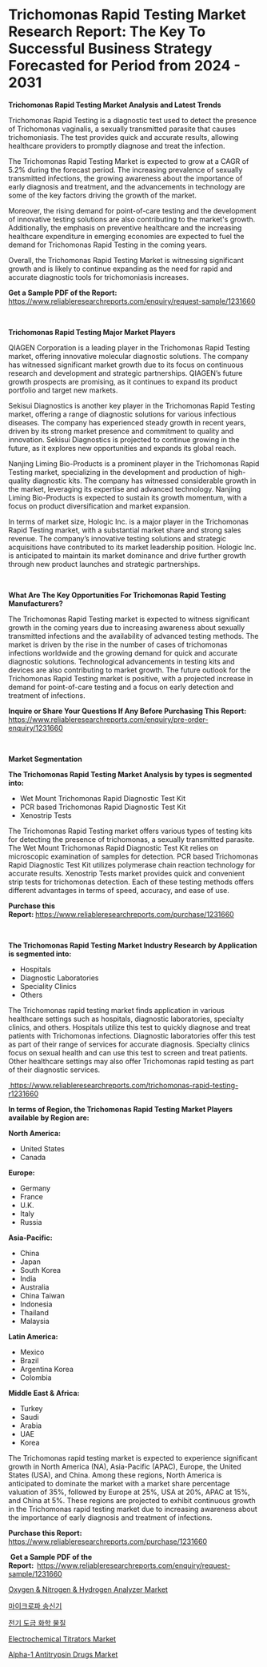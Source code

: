 <p><h1>Trichomonas Rapid Testing Market Research Report: The Key To Successful Business Strategy Forecasted for Period from 2024 - 2031</h1></p><p><strong>Trichomonas Rapid Testing Market Analysis and Latest Trends</strong></p>
<p><p>Trichomonas Rapid Testing is a diagnostic test used to detect the presence of Trichomonas vaginalis, a sexually transmitted parasite that causes trichomoniasis. The test provides quick and accurate results, allowing healthcare providers to promptly diagnose and treat the infection.</p><p>The Trichomonas Rapid Testing Market is expected to grow at a CAGR of 5.2% during the forecast period. The increasing prevalence of sexually transmitted infections, the growing awareness about the importance of early diagnosis and treatment, and the advancements in technology are some of the key factors driving the growth of the market.</p><p>Moreover, the rising demand for point-of-care testing and the development of innovative testing solutions are also contributing to the market's growth. Additionally, the emphasis on preventive healthcare and the increasing healthcare expenditure in emerging economies are expected to fuel the demand for Trichomonas Rapid Testing in the coming years.</p><p>Overall, the Trichomonas Rapid Testing Market is witnessing significant growth and is likely to continue expanding as the need for rapid and accurate diagnostic tools for trichomoniasis increases.</p></p>
<p><strong>Get a Sample PDF of the Report:&nbsp;</strong> <a href="https://www.reliableresearchreports.com/enquiry/request-sample/1231660">https://www.reliableresearchreports.com/enquiry/request-sample/1231660</a></p>
<p>&nbsp;</p>
<p><strong>Trichomonas Rapid Testing Major Market Players</strong></p>
<p><p>QIAGEN Corporation is a leading player in the Trichomonas Rapid Testing market, offering innovative molecular diagnostic solutions. The company has witnessed significant market growth due to its focus on continuous research and development and strategic partnerships. QIAGEN’s future growth prospects are promising, as it continues to expand its product portfolio and target new markets.</p><p>Sekisui Diagnostics is another key player in the Trichomonas Rapid Testing market, offering a range of diagnostic solutions for various infectious diseases. The company has experienced steady growth in recent years, driven by its strong market presence and commitment to quality and innovation. Sekisui Diagnostics is projected to continue growing in the future, as it explores new opportunities and expands its global reach.</p><p>Nanjing Liming Bio-Products is a prominent player in the Trichomonas Rapid Testing market, specializing in the development and production of high-quality diagnostic kits. The company has witnessed considerable growth in the market, leveraging its expertise and advanced technology. Nanjing Liming Bio-Products is expected to sustain its growth momentum, with a focus on product diversification and market expansion.</p><p>In terms of market size, Hologic Inc. is a major player in the Trichomonas Rapid Testing market, with a substantial market share and strong sales revenue. The company’s innovative testing solutions and strategic acquisitions have contributed to its market leadership position. Hologic Inc. is anticipated to maintain its market dominance and drive further growth through new product launches and strategic partnerships.</p></p>
<p>&nbsp;</p>
<p><strong>What Are The Key Opportunities For Trichomonas Rapid Testing Manufacturers?</strong></p>
<p><p>The Trichomonas Rapid Testing market is expected to witness significant growth in the coming years due to increasing awareness about sexually transmitted infections and the availability of advanced testing methods. The market is driven by the rise in the number of cases of trichomonas infections worldwide and the growing demand for quick and accurate diagnostic solutions. Technological advancements in testing kits and devices are also contributing to market growth. The future outlook for the Trichomonas Rapid Testing market is positive, with a projected increase in demand for point-of-care testing and a focus on early detection and treatment of infections.</p></p>
<p><strong>Inquire or Share Your Questions If Any Before Purchasing This Report:</strong> <a href="https://www.reliableresearchreports.com/enquiry/pre-order-enquiry/1231660">https://www.reliableresearchreports.com/enquiry/pre-order-enquiry/1231660</a></p>
<p>&nbsp;</p>
<p><strong>Market Segmentation</strong></p>
<p><strong>The Trichomonas Rapid Testing Market Analysis by types is segmented into:</strong></p>
<p><ul><li>Wet Mount Trichomonas Rapid Diagnostic Test Kit</li><li>PCR based Trichomonas Rapid Diagnostic Test Kit</li><li>Xenostrip Tests</li></ul></p>
<p><p>The Trichomonas Rapid Testing market offers various types of testing kits for detecting the presence of trichomonas, a sexually transmitted parasite. The Wet Mount Trichomonas Rapid Diagnostic Test Kit relies on microscopic examination of samples for detection. PCR based Trichomonas Rapid Diagnostic Test Kit utilizes polymerase chain reaction technology for accurate results. Xenostrip Tests market provides quick and convenient strip tests for trichomonas detection. Each of these testing methods offers different advantages in terms of speed, accuracy, and ease of use.</p></p>
<p><strong>Purchase this Report:&nbsp;</strong><a href="https://www.reliableresearchreports.com/purchase/1231660">https://www.reliableresearchreports.com/purchase/1231660</a></p>
<p>&nbsp;</p>
<p><strong>The Trichomonas Rapid Testing Market Industry Research by Application is segmented into:</strong></p>
<p><ul><li>Hospitals</li><li>Diagnostic Laboratories</li><li>Speciality Clinics</li><li>Others</li></ul></p>
<p><p>The Trichomonas rapid testing market finds application in various healthcare settings such as hospitals, diagnostic laboratories, specialty clinics, and others. Hospitals utilize this test to quickly diagnose and treat patients with Trichomonas infections. Diagnostic laboratories offer this test as part of their range of services for accurate diagnosis. Specialty clinics focus on sexual health and can use this test to screen and treat patients. Other healthcare settings may also offer Trichomonas rapid testing as part of their diagnostic services.</p></p>
<p><a href="https://www.reliableresearchreports.com/trichomonas-rapid-testing-r1231660">&nbsp;https://www.reliableresearchreports.com/trichomonas-rapid-testing-r1231660</a></p>
<p><strong>In terms of Region, the Trichomonas Rapid Testing Market Players available by Region are:</strong></p>
<p>
    <p> <strong> North America: </strong>
        <ul>
            <li>United States</li>
            <li>Canada</li>
        </ul>
        </p> 
    <p> <strong> Europe: </strong>
        <ul>
            <li>Germany</li>
            <li>France</li>
            <li>U.K.</li>
            <li>Italy</li>
            <li>Russia</li>
        </ul>
        </p> 
    <p> <strong> Asia-Pacific: </strong>
        <ul>
            <li>China</li>
            <li>Japan</li>
            <li>South Korea</li>
            <li>India</li>
            <li>Australia</li>
            <li>China Taiwan</li>
            <li>Indonesia</li>
            <li>Thailand</li>
            <li>Malaysia</li>
        </ul>
        </p> 
    <p> <strong> Latin America: </strong>
        <ul>
            <li>Mexico</li>
            <li>Brazil</li>
            <li>Argentina Korea</li>
            <li>Colombia</li>
        </ul>
        </p> 
    <p> <strong> Middle East & Africa: </strong>
        <ul>
            <li>Turkey</li>
            <li>Saudi</li>
            <li>Arabia</li>
            <li>UAE</li>
            <li>Korea</li>
        </ul>
    </p>
    </p>
<p><p>The Trichomonas rapid testing market is expected to experience significant growth in North America (NA), Asia-Pacific (APAC), Europe, the United States (USA), and China. Among these regions, North America is anticipated to dominate the market with a market share percentage valuation of 35%, followed by Europe at 25%, USA at 20%, APAC at 15%, and China at 5%. These regions are projected to exhibit continuous growth in the Trichomonas rapid testing market due to increasing awareness about the importance of early diagnosis and treatment of infections.</p></p>
<p><strong>Purchase this Report: </strong><a href="https://www.reliableresearchreports.com/purchase/1231660">https://www.reliableresearchreports.com/purchase/1231660</a></p>
<p>&nbsp;<strong>Get a Sample PDF of the Report:&nbsp;&nbsp;</strong><a href="https://www.reliableresearchreports.com/enquiry/request-sample/1231660">https://www.reliableresearchreports.com/enquiry/request-sample/1231660</a></p>
<p><strong></strong></p>
<p><p><a href="https://www.linkedin.com/pulse/oxygen-amp-nitrogen-hydrogen-analyzer-market-research-report-ebnaf">Oxygen & Nitrogen & Hydrogen Analyzer Market</a></p><p><a href="https://medium.com/@elod.85/%EC%A0%84%ED%8C%8C-%EB%B0%9C%EC%8B%A0%EA%B8%B0-%EC%8B%9C%EC%9E%A5-%EB%B3%B4%EA%B3%A0%EC%84%9C%EB%8A%94%EC%9D%B4-%EC%8B%9C%EC%9E%A5%EC%9D%98-%EC%B5%9C%EC%8B%A0-%EB%8F%99%ED%96%A5-%EB%B0%8F-%EC%84%B1%EC%9E%A5-%EA%B8%B0%ED%9A%8C%EB%A5%BC-%EB%B3%B4%EC%97%AC%EC%A4%8D%EB%8B%88%EB%8B%A4-0b8c66d5865a">마이크로파 송신기</a></p><p><a href="https://github.com/xvz497517413/Market-Research-Report-List-2/blob/main/194945959221.md">전기 도금 화학 물질</a></p><p><a href="https://www.linkedin.com/pulse/electrochemical-titrators-market-insights-cagr-trends-growth-jbhxf">Electrochemical Titrators Market</a></p><p><a href="https://github.com/AnnChovey2023/Market-Research-Report-List-1/blob/main/alpha-1-antitrypsin-drugs-market.md">Alpha-1 Antitrypsin Drugs Market</a></p></p>